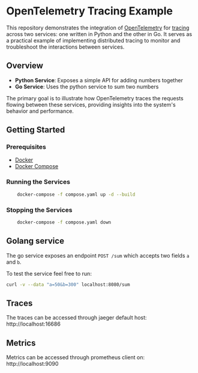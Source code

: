 # OpenTelemetry Tracing Example

This repository demonstrates the integration of [OpenTelemetry](opentelemetry) for [tracing](tracing) across two services: one written in Python and the other in Go. It serves as a practical example of implementing distributed tracing to monitor and troubleshoot the interactions between services.

## Overview

- **Python Service**: Exposes a simple API for adding numbers together
- **Go Service**: Uses the python service to sum two numbers

The primary goal is to illustrate how OpenTelemetry traces the requests flowing between these services, providing insights into the system's behavior and performance.

## Getting Started

### Prerequisites

- [Docker](docker)
- [Docker Compose](docker-compose)


### Running the Services
```bash
    docker-compose -f compose.yaml up -d --build
```


### Stopping the Services
```bash
    docker-compose -f compose.yaml down
```


## Golang service

The go service exposes an endpoint `POST /sum` which accepts two fields `a` and `b`.

To test the service feel free to run:
```Bash
curl -v --data "a=50&b=300" localhost:8080/sum
```

## Traces

The traces can be accessed through jaeger default host: http://localhost:16686


## Metrics

Metrics can be accessed through prometheus client on: http://localhost:9090


[opentelemetry]: https://opentelemetry.io/
[tracing]: https://opentelemetry.io/docs/concepts/signals/traces/
[docker]: https://www.docker.com/
[docker-compose]: https://docs.docker.com/compose/
